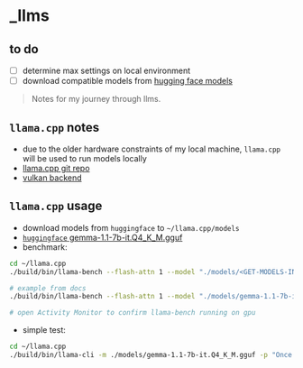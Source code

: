 # _llms

## to do

* [ ] determine max settings on local environment
* [ ] download compatible models from [hugging face models](https://huggingface.co/models)

> Notes for my journey through llms.

## `llama.cpp` notes

* due to the older hardware constraints of my local machine, `llama.cpp` will be used to run models locally
* [llama.cpp git repo](https://github.com/ggerganov/llama.cpp)
* [vulkan backend](https://github.com/ggerganov/llama.cpp/blob/master/docs/build.md#vulkan)

## `llama.cpp` usage

* download models from `huggingface` to `~/llama.cpp/models`
* [`huggingface` gemma-1.1-7b-it.Q4_K_M.gguf](https://huggingface.co/ggml-org/gemma-1.1-7b-it-Q4_K_M-GGUF/resolve/main/gemma-1.1-7b-it.Q4_K_M.gguf?download=true)
* benchmark:

```sh
cd ~/llama.cpp
./build/bin/llama-bench --flash-attn 1 --model "./models/<GET-MODELS-IN-GGUF-FROM-HUGGING-FACE>"

# example from docs
./build/bin/llama-bench --flash-attn 1 --model "./models/gemma-1.1-7b-it.Q4_K_M.gguf"

# open Activity Monitor to confirm llama-bench running on gpu
```

* simple test:

```sh
cd ~/llama.cpp
./build/bin/llama-cli -m ./models/gemma-1.1-7b-it.Q4_K_M.gguf -p "Once upon a time"
```
